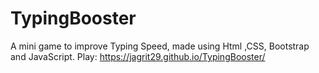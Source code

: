 # TypingBooster
A mini game to improve Typing Speed, made using Html ,CSS, Bootstrap and JavaScript.
Play:  https://jagrit29.github.io/TypingBooster/
